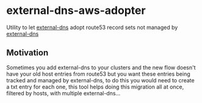 # external-dns-aws-adopter

Utility to let [external-dns][external-dns] adopt route53 record sets not managed by [external-dns][external-dns]

## Motivation

Sometimes you add external-dns to your clusters and the new flow doesn't have your old host entries from route53 but you want these entries being tracked and managed by external-dns, to do this you would need to create a txt entry for each one, this tool helps doing this migration all at once, filtered by hosts, with multiple external-dns...

[external-dns]: https://github.com/kubernetes-incubator/external-dns